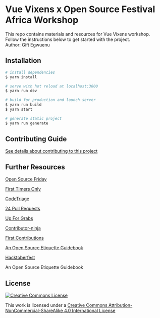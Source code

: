 # Vue Vixens x Open Source Festival Africa Workshop

This repo contains materials and resources for Vue Vixens workshop. Follow the instructions below to get started with the project.  
Author: Gift Egwuenu

## Installation
``` bash
# install dependencies
$ yarn install

# serve with hot reload at localhost:3000
$ yarn run dev

# build for production and launch server
$ yarn run build
$ yarn start

# generate static project
$ yarn run generate
```

## Contributing Guide
[See details about contributing to this project](https://github.com/lauragift21/vv-oss-workshop/blob/master/CONTRIBUTING.md)

## Further Resources
[Open Source Friday](https://opensourcefriday.com/)

[First Timers Only](https://www.firsttimersonly.com/)

[CodeTriage](https://www.codetriage.com/)

[24 Pull Requests](https://24pullrequests.com/)

[Up For Grabs](https://up-for-grabs.net/)

[Contributor-ninja](https://contributor.ninja/)

[First Contributions](https://firstcontributions.github.io/)

[ An Open Source Etiquette Guidebook ](https://css-tricks.com/open-source-etiquette-guidebook/)

[Hacktoberfest](https://hacktoberfest.digitalocean.com/)

An Open Source Etiquette Guidebook
## License
[![Creative Commons License](https://i.creativecommons.org/l/by-nc-sa/4.0/88x31.png)](http://creativecommons.org/licenses/by-nc-sa/4.0/)

This work is licensed under a [Creative Commons Attribution-NonCommercial-ShareAlike 4.0 International License](http://creativecommons.org/licenses/by-nc-sa/4.0/)

